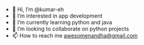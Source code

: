 - 👋 Hi, I’m @kumar-eh
- 👀 I’m interested in app development
- 🌱 I’m currently learning python and java
- 💞️ I’m looking to collaborate on python projects
- 📫 How to reach me awesomenandha@gmail.com

<!---
kumar-eh/kumar-eh is a ✨ special ✨ repository because its `README.md` (this file) appears on your GitHub profile.
You can click the Preview link to take a look at your changes.
--->
